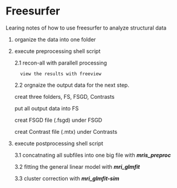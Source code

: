 # Freesurfer
Learing notes of how to use freesurfer to analyze structural data
1. organize the data into one folder
2. execute preprocessing shell script
  
   2.1 recon-all with parallell processing
   
         view the results with freeview
   2.2 orgnaize the output data for the next step.
   
    creat three folders, FS, FSGD, Contrasts
    
    put all output data into FS
    
    creat FSGD file (.fsgd) under FSGD
    
    creat Contrast file (.mtx) under Contrasts
3. execute postprocessing shell script

   3.1 concatnating all subfiles into one big file with ***mris_preproc***
  
   3.2 fitting the general linear model with ***mri_glmfit***
  
   3.3 cluster correction with ***mri_glmfit-sim***

